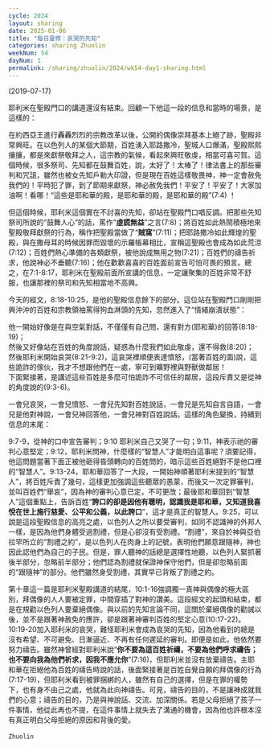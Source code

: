 ```yaml
---
cycle: 2024
layout: sharing
date: 2025-01-06
title: "每日靈修：哀哭的先知"
categories: sharing Zhuolin
weekNum: 54
dayNum: 1
permalink: /sharing/zhuolin/2024/wk54-day1-sharing.html
---
```

(2019-07-17)

耶利米在聖殿門口的講道還沒有結束。回顧一下他這一段的信息和當時的場景，是這樣的：  

在約西亞王進行轟轟烈烈的宗教改革以後，公開的偶像崇拜基本上絕了跡，聖殿非常興旺。在以色列人的某個大節期，百姓湧入耶路撒冷，聖城人口爆滿，聖殿熙熙攘攘，都是來獻祭敬拜之人，這宗教的氣候，看起來興旺敬虔，相當可喜可賀。這個時候，很多祭司、先知都在鼓舞百姓，說，太好了！太棒了！律法書上的那些審判和咒詛，雖然也被女先知戶勒大印證，但是現在百姓這樣敬畏神，神一定會赦免我們的！平時犯了罪，到了節期來獻祭，神必赦免我們！平安了！平安了！大家加油啊！看哪！“這些是耶和華的殿，是耶和華的殿，是耶和華的殿”(7:4) ！  

但這個時候，耶利米這個實在不討喜的先知，卻站在聖殿門口唱反調。把那些先知祭司所說的“鼓舞人心”的話，罵作“**虛謊無益**”之言(7:8)；將百姓如此熱鬧積極地來聖殿敬拜獻祭的行為，稱作把聖殿當做了“**賊窩**”(7:11)；把耶路撒冷如此輝煌的聖殿，與在撒母耳的時候因罪而毀壞的示羅帳幕相比，宣稱這聖殿也會成為如此荒涼(7:12)；百姓們熱心準備的各類獻祭，被他說成無用之物(7:21)；百姓們的禱告祈求，他說神必不垂聽(7:16)；他在歡歡喜喜的百姓面前宣告可怕可畏的預言。總之，在7:1-8:17，耶利米在聖殿前面所宣講的信息，一定讓聚集的百姓非常不舒服，也讓那裡的祭司和先知相當地不高興。  

今天的經文，8:18-10:25，是他的聖殿信息餘下的部分。這位站在聖殿門口剛剛把興沖沖的百姓和宗教領袖罵得狗血淋頭的先知，忽然進入了“情緒崩潰狀態”：  

他一開始好像是在與空氣對話，不僅僅有自己問，還有對方(耶和華)的回答(8:18-19)；    
然後又好像站在百姓的角度說話，疑惑為什麼我們如此敬虔，還不得救(8:20)；    
然後耶利米開始哀哭(8:21-9:2)，這哀哭裡順便表達憤怒，(當著百姓的面)說，這些詭詐的傢伙，我才不想跟他們在一處，寧可到曠野裡與野獸做鄰居！    
下面緊接著，是講述這些百姓是多麼可怕詭詐不可信任的鄰居，這段斥責又是從神的角度說的(9:3-6)。  

一會兒哀哭，一會兒憤怒、一會兒先知對百姓說話，一會兒是先知自言自語，一會兒是他對神說，一會兒神回答他，一會兒神對百姓說話。這樣的角色變換，持續到信息的末尾：  

9:7-9，從神的口中宣告審判；9:10 耶利米自己又哭了一句；9:11，神表示祂的審判心意堅定；9:12，耶利米問神，什麼樣的“智慧人”才能明白這事呢？須要記得，他這問題當著下面正被他砸得昏頭轉向的百姓問的，暗示這些百姓絕對不是他口裡的“智慧人”。9:13-24，耶和華回答了一大段，一開始神順著耶利米提到的“智慧人”，將百姓斥責了幾句，這樣更加強調這些聽眾的愚蒙，而後又一次定罪審判，並叫百姓們“舉哀”，因為神的審判心意已定，不可更改；最後耶和華回到“智慧人”這個重點上，告訴百姓“**誇口的卻是因他有聰明，認識我是耶和華，又知道我喜悅在世上施行慈愛、公平和公義，以此誇口**”，這才是真正的智慧人。9:25，可以說是這段聖殿信息的高亮之處，以色列人之所以要受審判，如同不認識神的外邦人一樣，是因為他們身體受過割禮，但是心卻沒有受割禮。“割禮”，來自於神與亞伯拉罕所立的“割禮之約”，是以色列人在肉身上的記號，表明他們願意跟隨神，神也因此認他們為自己的子民。但是，罪人聽神的話總是選擇性地聽，以色列人緊抓著後半部分，忽略前半部分；他們認為割禮就保證神保守他們，但是卻忽略前面的“跟隨神”的部分。他們雖然身受割禮，其實早已背叛了割禮之約。  

第十章這一篇是耶利米聖殿講道的結尾，10:1-16強調獨一真神與偶像的極大區別，拜偶像的人人要被定罪，中間穿插了對神的讚美。這段經文的起頭和結束，都是在規勸以色列人要棄絕偶像。與以前的先知言論不同，這關於棄絕偶像的勸誡以後，並不是跟著神赦免的應許，卻是跟著神審判百姓的堅定心意(10:17-22)。10:19-20加入耶利米的哀哭，難怪耶利米會成為哀哭的先知，因為他看到的總是沒有希望、不可避免、日漸逼近、不再有任何遲延的審判。即便是如此，他依然要努力禱告。雖然神曾經對耶利米說“**你不要為這百姓祈禱，不要為他們呼求禱告；也不要向我為他們祈求，因我不應允你**”(7:16)，但耶利米並沒有放棄禱告。主耶和華在拒絕他為百姓的禱告時說的話，後面緊接著是百姓自覺自願的拜偶像的行為(7:17-19)，但耶利米看到被罪捆綁的人，雖然有自己的選擇，但是在罪的權勢下，也有身不由己之處，他就為此向神禱告。可見，禱告的目的，不是讓神成就我們的心意；禱告的目的，乃是與神說話、交流、加深關係。若是父母拒絕了孩子一件事情，他從此再也不提，在這件事情上就失去了溝通的機會，因為他也許根本沒有真正明白父母拒絕的原因和背後的愛。  
   
`Zhuolin`  
